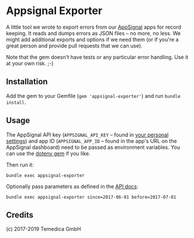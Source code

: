 # Appsignal Exporter

A little tool we wrote to export errors from our [AppSignal](https://appsignal.com) apps for record keeping. It reads and dumps errors as JSON files – no more, no less. We might add additional exports and options if we need them (or if you're a great person and provide pull requests that we can use).

Note that the gem doesn't have tests or any particular error handling. Use it at your own risk. ;-)

## Installation

Add the gem to your Gemfile (`gem 'appsignal-exporter'`) and run `bundle install`.

## Usage

The AppSignal API key (`APPSIGNAL_API_KEY` – found in [your personal settings](https://appsignal.com/users/edit)) and app ID (`APPSIGNAL_APP_ID` – found in the app's URL on the AppSignal dashboard) need to be passed as environment variables. You can use the [dotenv gem](https://github.com/bkeepers/dotenv) if you like.

Then run it:

`bundle exec appsignal-exporter`

Optionally pass parameters as defined in the [API docs](https://docs.appsignal.com/api/samples.html):

`bundle exec appsignal-exporter since=2017-06-01 before=2017-07-01`

## Credits

(c) 2017-2019 Temedica GmbH
